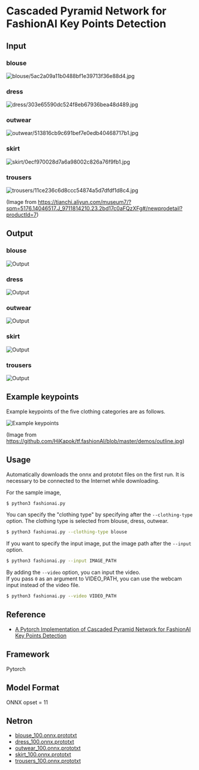 # Cascaded Pyramid Network for FashionAI Key Points Detection

## Input

### blouse
![blouse/5ac2a09a11b0488bf1e39713f36e88d4.jpg](blouse.jpg)
### dress
![dress/303e65590dc524f8eb67936bea48d489.jpg](dress.jpg)
### outwear
![outwear/513816cb9c691bef7e0edb40468717b1.jpg](outwear.jpg)
### skirt
![skirt/0ecf970028d7a6a98002c826a76f9fb1.jpg](skirt.jpg)
### trousers
![trousers/11ce236c6d8ccc54874a5d7dfdf1d8c4.jpg](trousers.jpg)

(Image from https://tianchi.aliyun.com/museum7/?spm=5176.14046517.J_9711814210.23.2bd17c0aFQzXFg#/newprodetail?productId=7)

## Output

### blouse
![Output](output_blouse.png)
### dress
![Output](output_dress.png)
### outwear
![Output](output_outwear.png)
### skirt
![Output](output_skirt.png)
### trousers
![Output](output_trousers.png)

## Example keypoints

Example keypoints of the five clothing categories are as follows.

![Example keypoints](outline.jpg)

(Image from https://github.com/HiKapok/tf.fashionAI/blob/master/demos/outline.jpg)

## Usage
Automatically downloads the onnx and prototxt files on the first run.
It is necessary to be connected to the Internet while downloading.

For the sample image,
``` bash
$ python3 fashionai.py
```

You can specify the "clothing type" by specifying after the `--clothing-type` option.
The clothing type is selected from blouse, dress, outwear.  
```bash
$ python3 fashionai.py --clothing-type blouse
```

If you want to specify the input image, put the image path after the `--input` option.  
```bash
$ python3 fashionai.py --input IMAGE_PATH
```

By adding the `--video` option, you can input the video.   
If you pass `0` as an argument to VIDEO_PATH, you can use the webcam input instead of the video file.
```bash
$ python3 fashionai.py --video VIDEO_PATH
```

## Reference

- [A Pytorch Implementation of Cascaded Pyramid Network for FashionAI Key Points Detection](https://github.com/gathierry/FashionAI-KeyPointsDetectionOfApparel)

## Framework

Pytorch

## Model Format

ONNX opset = 11

## Netron

- [blouse_100.onnx.prototxt](https://netron.app/?url=https://storage.googleapis.com/ailia-models/fashionai-key-points-detection/blouse_100.onnx.prototxt)
- [dress_100.onnx.prototxt](https://netron.app/?url=https://storage.googleapis.com/ailia-models/fashionai-key-points-detection/dress_100.onnx.prototxt)
- [outwear_100.onnx.prototxt](https://netron.app/?url=https://storage.googleapis.com/ailia-models/fashionai-key-points-detection/outwear_100.onnx.prototxt)
- [skirt_100.onnx.prototxt](https://netron.app/?url=https://storage.googleapis.com/ailia-models/fashionai-key-points-detection/skirt_100.onnx.prototxt)
- [trousers_100.onnx.prototxt](https://netron.app/?url=https://storage.googleapis.com/ailia-models/fashionai-key-points-detection/trousers_100.onnx.prototxt)
